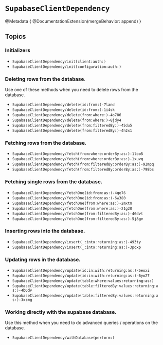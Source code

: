# ``SupabaseClientDependency``

@Metadata {
    @DocumentationExtension(mergeBehavior: append)
}

## Topics

### Initializers

- ``SupabaseClientDependency/init(client:auth:)``
- ``SupabaseClientDependency/init(configuration:auth:)``

### Deleting rows from the database.

Use one of these methods when you need to delete rows from the database.

- ``SupabaseClientDependency/delete(id:from:)-7land``
- ``SupabaseClientDependency/delete(id:from:)-1i4sk``
- ``SupabaseClientDependency/delete(from:where:)-4o786``
- ``SupabaseClientDependency/delete(from:where:)-8jdy4``
- ``SupabaseClientDependency/delete(from:filteredBy:)-45du5``
- ``SupabaseClientDependency/delete(from:filteredBy:)-4h2x1``

### Fetching rows from the database.

- ``SupabaseClientDependency/fetch(from:where:orderBy:as:)-1loo5``
- ``SupabaseClientDependency/fetch(from:where:orderBy:as:)-1xuvq``
- ``SupabaseClientDependency/fetch(from:filteredBy:orderBy:as:)-92mpq``
- ``SupabaseClientDependency/fetch(from:filteredBy:orderBy:as:)-798bs``

### Fetching single rows from the database.

- ``SupabaseClientDependency/fetchOne(id:from:as:)-4qe76``
- ``SupabaseClientDependency/fetchOne(id:from:as:)-6w380``
- ``SupabaseClientDependency/fetchOne(from:where:as:)-2mxtm``
- ``SupabaseClientDependency/fetchOne(from:where:as:)-21g28``
- ``SupabaseClientDependency/fetchOne(from:filteredBy:as:)-46dvt``
- ``SupabaseClientDependency/fetchOne(from:filteredBy:as:)-5j8gv``

### Inserting rows into the database.

- ``SupabaseClientDependency/insert(_:into:returning:as:)-493ty``
- ``SupabaseClientDependency/insert(_:into:returning:as:)-3pqxp``

### Updating rows in the database.

- ``SupabaseClientDependency/update(id:in:with:returning:as:)-5eoxi``
- ``SupabaseClientDependency/update(id:in:with:returning:as:)-6yo27``
- ``SupabaseClientDependency/update(table:where:values:returning:as:)``
- ``SupabaseClientDependency/update(table:filteredBy:values:returning:as:)-4b6dv``
- ``SupabaseClientDependency/update(table:filteredBy:values:returning:as:)-3xzmg``

### Working directly with the supabase database.

Use this method when you need to do advanced queries / operations on the database.

- ``SupabaseClientDependency/withDatabase(perform:)``

